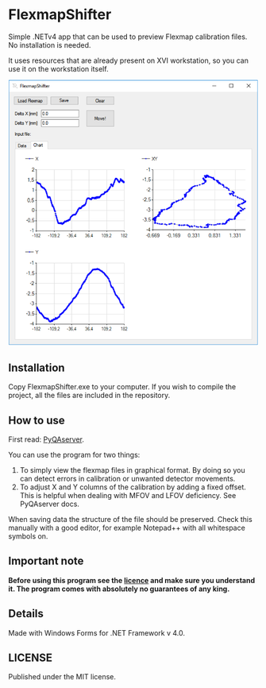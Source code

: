 # FlexmapShifter
Simple .NETv4 app that can be used to preview Flexmap calibration files. No installation is needed. 

It uses resources that are already present on XVI workstation, so you can use it on the workstation itself.

![image](image.png)


## Installation

Copy FlexmapShifter.exe to your computer. If you wish to compile the project, all the files are included in the repository.

## How to use

First read: [PyQAserver](https://synergyqatips.readthedocs.io/en/latest/).

You can use the program for two things:

1. To simply view the flexmap files in graphical format. By doing so you can detect errors in calibration or unwanted detector movements.
2. To adjust X and Y columns of the calibration by adding a fixed offset. This is helpful when dealing with MFOV and LFOV deficiency. See PyQAserver docs.

When saving data the structure of the file should be preserved. Check this manually with a good editor, for example Notepad++ with all whitespace symbols on.

## Important note

**Before using this program see the [licence](https://github.com/brjdenis/FlexmapShifter/blob/master/LICENSE) and make sure you understand it. The program comes with absolutely no guarantees of any king.**

## Details

Made with Windows Forms for .NET Framework v 4.0.  

## LICENSE

Published under the MIT license. 